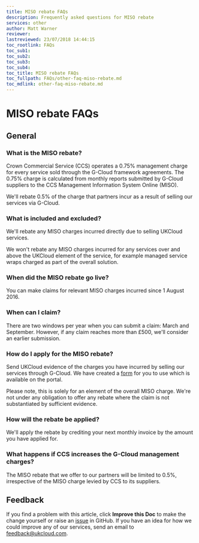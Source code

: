 ```yaml
---
title: MISO rebate FAQs
description: Frequently asked questions for MISO rebate
services: other
author: Matt Warner
reviewer:
lastreviewed: 23/07/2018 14:44:15
toc_rootlink: FAQs
toc_sub1: 
toc_sub2:
toc_sub3:
toc_sub4:
toc_title: MISO rebate FAQs
toc_fullpath: FAQs/other-faq-miso-rebate.md
toc_mdlink: other-faq-miso-rebate.md
---
```


# MISO rebate FAQs

## General

### What is the MISO rebate?

Crown Commercial Service (CCS) operates a 0.75% management charge for every service sold through the G-Cloud framework agreements. The 0.75% charge is calculated from monthly reports submitted by G-Cloud suppliers to the CCS Management Information System Online (MISO).

We'll rebate 0.5% of the charge that partners incur as a result of selling our services via G-Cloud.

### What is included and excluded?

We'll rebate any MISO charges incurred directly due to selling UKCloud services.

We won't rebate any MISO charges incurred for any services over and above the UKCloud element of the service, for example managed service wraps charged as part of the overall solution.

### When did the MISO rebate go live?

You can make claims for relevant MISO charges incurred since 1 August 2016.

### When can I claim?

There are two windows per year when you can submit a claim: March and September. However, if any claim reaches more than £500, we'll consider an earlier submission.

### How do I apply for the MISO rebate?

Send UKCloud evidence of the charges you have incurred by selling our services through G-Cloud. We have created a [form](https://cas.frn00006.ukcloud.com/Docs/Documents/UKC-FRM-159%20UKCloud%20Partner%20Miso%20Claim.xlsx?AWSAccessKeyId=438-1048-5-aefff7-1&Expires=1601391861&Signature=bhZn8dUA4rO9Uikk5Qra0eAfgF8%3D) for you to use which is available on the portal.

Please note, this is solely for an element of the overall MISO charge. We're not under any obligation to offer any rebate where the claim is not substantiated by sufficient evidence.

### How will the rebate be applied?

We'll apply the rebate by crediting your next monthly invoice by the amount you have applied for.

### What happens if CCS increases the G-Cloud management charges?

The MISO rebate that we offer to our partners will be limited to 0.5%, irrespective of the MISO charge levied by CCS to its suppliers.

## Feedback

If you find a problem with this article, click **Improve this Doc** to make the change yourself or raise an [issue](https://github.com/UKCloud/documentation/issues) in GitHub. If you have an idea for how we could improve any of our services, send an email to <feedback@ukcloud.com>.
